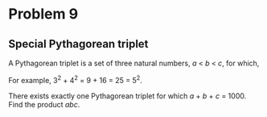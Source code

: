 # Problem 9
## Special Pythagorean triplet

A Pythagorean triplet is a set of three natural numbers, <var>a</var> &lt; 
<var>b</var> &lt; <var>c</var>, for which,

For example, 3<sup>2</sup> + 4<sup>2</sup> = 9 + 16 = 25 = 5<sup>2</sup>.

There exists exactly one Pythagorean triplet for which <var>a</var> + <var>
b</var> + <var>c</var> = 1000.<br />Find the product <var>abc</var>.


